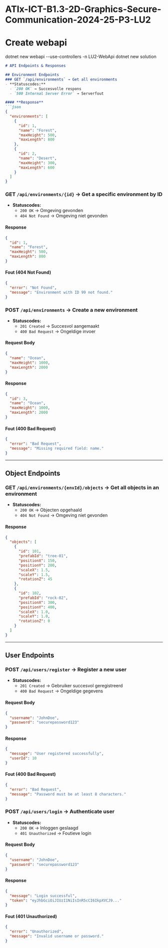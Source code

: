 # ATIx-ICT-B1.3-2D-Graphics-Secure-Communication-2024-25-P3-LU2

# Create webapi
dotnet new webapi --use-controllers -n LU2-WebApi
dotnet new solution

```markdown
# API Endpoints & Responses

## Environment Endpoints
### GET `/api/environments` → Get all environments
- **Statuscodes:**
  - `200 OK` → Succesvolle respons
  - `500 Internal Server Error` → Serverfout

#### **Response**
```json
{
  "environments": [
    {
      "id": 1,
      "name": "Forest",
      "maxHeight": 500,
      "maxLength": 800
    },
    {
      "id": 2,
      "name": "Desert",
      "maxHeight": 300,
      "maxLength": 600
    }
  ]
}
```

### GET `/api/environments/{id}` → Get a specific environment by ID
- **Statuscodes:**
  - `200 OK` → Omgeving gevonden
  - `404 Not Found` → Omgeving niet gevonden

#### **Response**
```json
{
  "id": 1,
  "name": "Forest",
  "maxHeight": 500,
  "maxLength": 800
}
```

#### **Fout (404 Not Found)**
```json
{
  "error": "Not Found",
  "message": "Environment with ID 99 not found."
}
```

### POST `/api/environments` → Create a new environment
- **Statuscodes:**
  - `201 Created` → Succesvol aangemaakt
  - `400 Bad Request` → Ongeldige invoer

#### **Request Body**
```json
{
  "name": "Ocean",
  "maxHeight": 1000,
  "maxLength": 2000
}
```

#### **Response**
```json
{
  "id": 3,
  "name": "Ocean",
  "maxHeight": 1000,
  "maxLength": 2000
}
```

#### **Fout (400 Bad Request)**
```json
{
  "error": "Bad Request",
  "message": "Missing required field: name."
}
```

---

## Object Endpoints
### GET `/api/environments/{envId}/objects` → Get all objects in an environment
- **Statuscodes:**
  - `200 OK` → Objecten opgehaald
  - `404 Not Found` → Omgeving niet gevonden

#### **Response**
```json
{
  "objects": [
    {
      "id": 101,
      "prefabId": "tree-01",
      "positionX": 150,
      "positionY": 200,
      "scaleX": 1.5,
      "scaleY": 1.5,
      "rotationZ": 45
    },
    {
      "id": 102,
      "prefabId": "rock-02",
      "positionX": 300,
      "positionY": 400,
      "scaleX": 1.0,
      "scaleY": 1.0,
      "rotationZ": 0
    }
  ]
}
```

---

## User Endpoints
### POST `/api/users/register` → Register a new user
- **Statuscodes:**
  - `201 Created` → Gebruiker succesvol geregistreerd
  - `400 Bad Request` → Ongeldige gegevens

#### **Request Body**
```json
{
  "username": "JohnDoe",
  "password": "securepassword123"
}
```

#### **Response**
```json
{
  "message": "User registered successfully",
  "userId": 10
}
```

#### **Fout (400 Bad Request)**
```json
{
  "error": "Bad Request",
  "message": "Password must be at least 8 characters."
}
```

### POST `/api/users/login` → Authenticate user
- **Statuscodes:**
  - `200 OK` → Inloggen geslaagd
  - `401 Unauthorized` → Foutieve login

#### **Request Body**
```json
{
  "username": "JohnDoe",
  "password": "securepassword123"
}
```

#### **Response**
```json
{
  "message": "Login successful",
  "token": "eyJhbGciOiJIUzI1NiIsInR5cCI6IkpXVCJ9..."
}
```

#### **Fout (401 Unauthorized)**
```json
{
  "error": "Unauthorized",
  "message": "Invalid username or password."
}
```
```

